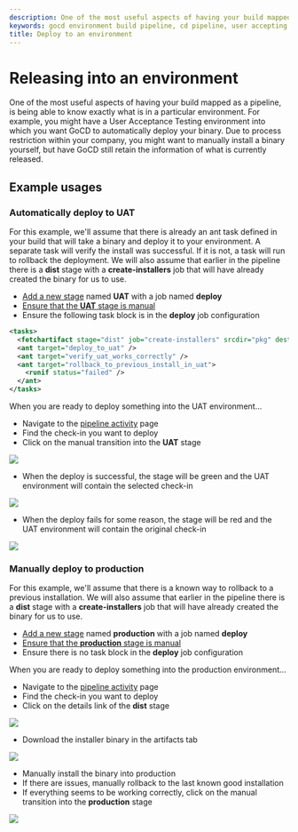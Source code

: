```yaml
---
description: One of the most useful aspects of having your build mapped as a pipeline, is being able to know exactly what is in a particular environment.
keywords: gocd environment build pipeline, cd pipeline, user accepting test, deployments
title: Deploy to an environment
---
```



# Releasing into an environment

One of the most useful aspects of having your build mapped as a pipeline, is being able to know exactly what is in a particular environment. For example, you might have a User Acceptance Testing environment into which you want GoCD to automatically deploy your binary. Due to process restriction within your company, you might want to manually install a binary yourself, but have GoCD still retain the information of what is currently released.

## Example usages

### Automatically deploy to UAT

For this example, we'll assume that there is already an ant task defined in your build that will take a binary and deploy it to your environment. A separate task will verify the install was successful. If it is not, a task will run to rollback the deployment. We will also assume that earlier in the pipeline there is a **dist** stage with a **create-installers** job that will have already created the binary for us to use.

-   [Add a new stage](../configuration/admin_add_stage.html) named **UAT** with a job named **deploy**
-   [Ensure that the **UAT** stage is manual](../configuration/dev_choose_when_stage_runs.html)
-   Ensure the following task block is in the **deploy** job configuration

```xml
<tasks>
  <fetchartifact stage="dist" job="create-installers" srcdir="pkg" dest="installers" />
  <ant target="deploy_to_uat" />
  <ant target="verify_uat_works_correctly" />
  <ant target="rollback_to_previous_install_in_uat">
    <runif status="failed" />
  </ant>
</tasks>
```
When you are ready to deploy something into the UAT environment...

-   Navigate to the [pipeline activity](../navigation/pipeline_activity_page.html) page
-   Find the check-in you want to deploy
-   Click on the manual transition into the **UAT** stage

![](../images/1_click_manual_to_uat.png)

-   When the deploy is successful, the stage will be green and the UAT environment will contain the selected check-in

![](../images/2_successful_to_uat.png)

-   When the deploy fails for some reason, the stage will be red and the UAT environment will contain the original check-in

![](../images/3_failure_to_uat.png)

### Manually deploy to production

For this example, we'll assume that there is a known way to rollback to a previous installation. We will also assume that earlier in the pipeline there is a **dist** stage with a **create-installers** job that will have already created the binary for us to use.

-   [Add a new stage](../configuration/admin_add_stage.html) named **production** with a job named **deploy**
-   [Ensure that the **production** stage is manual](../configuration/dev_choose_when_stage_runs.html)
-   Ensure there is no task block in the **deploy** job configuration

When you are ready to deploy something into the production
environment...

-   Navigate to the [pipeline activity](../navigation/pipeline_activity_page.html) page
-   Find the check-in you want to deploy
-   Click on the details link of the **dist** stage

![](../images/4_click_stage_details.png)

-   Download the installer binary in the artifacts tab

![](../images/5_download_artifact.png)

-   Manually install the binary into production
-   If there are issues, manually rollback to the last known good installation
-   If everything seems to be working correctly, click on the manual transition into the **production** stage

![](../images/6_click_manual_to_prod.png)
